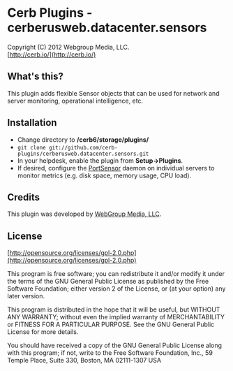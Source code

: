 Cerb Plugins - cerberusweb.datacenter.sensors
==============================================
Copyright (C) 2012 Webgroup Media, LLC.  
[http://cerb.io/](http://cerb.io/)  

What's this?
------------
This plugin adds flexible Sensor objects that can be used for network and server monitoring, operational intelligence, etc.

Installation
------------
* Change directory to **/cerb6/storage/plugins/**
* `git clone git://github.com/cerb-plugins/cerberusweb.datacenter.sensors.git`
* In your helpdesk, enable the plugin from **Setup->Plugins**.
* If desired, configure the [PortSensor](http://www.portsensor.com/) daemon on individual servers to monitor metrics (e.g. disk space, memory usage, CPU load).

Credits
-------
This plugin was developed by [WebGroup Media, LLC](http://www.cerberusweb.com/).

License
-------

[http://opensource.org/licenses/gpl-2.0.php](http://opensource.org/licenses/gpl-2.0.php)  

This program is free software; you can redistribute it and/or modify it under the terms of the GNU General Public License as published by the Free Software Foundation; either version 2 of the License, or (at your option) any later version.

This program is distributed in the hope that it will be useful, but WITHOUT ANY WARRANTY; without even the implied warranty of MERCHANTABILITY or FITNESS FOR A PARTICULAR PURPOSE. See the GNU General Public License for more details.

You should have received a copy of the GNU General Public License along with this program; if not, write to the Free Software Foundation, Inc., 59 Temple Place, Suite 330, Boston, MA 02111-1307 USA
